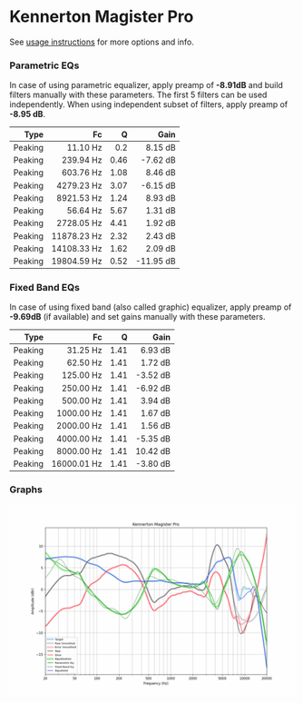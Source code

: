# Kennerton Magister Pro
See [usage instructions](https://github.com/jaakkopasanen/AutoEq#usage) for more options and info.

### Parametric EQs
In case of using parametric equalizer, apply preamp of **-8.91dB** and build filters manually
with these parameters. The first 5 filters can be used independently.
When using independent subset of filters, apply preamp of **-8.95 dB**.

| Type    | Fc          |    Q | Gain      |
|--------:|------------:|-----:|----------:|
| Peaking | 11.10 Hz    | 0.2  | 8.15 dB   |
| Peaking | 239.94 Hz   | 0.46 | -7.62 dB  |
| Peaking | 603.76 Hz   | 1.08 | 8.46 dB   |
| Peaking | 4279.23 Hz  | 3.07 | -6.15 dB  |
| Peaking | 8921.53 Hz  | 1.24 | 8.93 dB   |
| Peaking | 56.64 Hz    | 5.67 | 1.31 dB   |
| Peaking | 2728.05 Hz  | 4.41 | 1.92 dB   |
| Peaking | 11878.23 Hz | 2.32 | 2.43 dB   |
| Peaking | 14108.33 Hz | 1.62 | 2.09 dB   |
| Peaking | 19804.59 Hz | 0.52 | -11.95 dB |

### Fixed Band EQs
In case of using fixed band (also called graphic) equalizer, apply preamp of **-9.69dB**
(if available) and set gains manually with these parameters.

| Type    | Fc          |    Q | Gain     |
|--------:|------------:|-----:|---------:|
| Peaking | 31.25 Hz    | 1.41 | 6.93 dB  |
| Peaking | 62.50 Hz    | 1.41 | 1.72 dB  |
| Peaking | 125.00 Hz   | 1.41 | -3.52 dB |
| Peaking | 250.00 Hz   | 1.41 | -6.92 dB |
| Peaking | 500.00 Hz   | 1.41 | 3.94 dB  |
| Peaking | 1000.00 Hz  | 1.41 | 1.67 dB  |
| Peaking | 2000.00 Hz  | 1.41 | 1.56 dB  |
| Peaking | 4000.00 Hz  | 1.41 | -5.35 dB |
| Peaking | 8000.00 Hz  | 1.41 | 10.42 dB |
| Peaking | 16000.01 Hz | 1.41 | -3.80 dB |

### Graphs
![](./Kennerton%20Magister%20Pro.png)